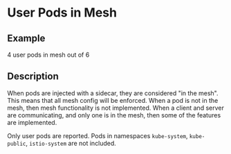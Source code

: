# User Pods in Mesh

## Example 

4 user pods in mesh out of 6

## Description

When pods are injected with a sidecar, they are considered "in the mesh". This
means that all mesh config will be enforced. When a pod is not in the mesh, then
mesh functionality is not implemented. When a client and server are
communicating, and only one is in the mesh, then some of the features are
implemented.

Only user pods are reported. Pods in namespaces `kube-system`,
`kube-public`, `istio-system` are not included.
